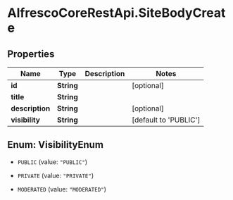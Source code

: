 # AlfrescoCoreRestApi.SiteBodyCreate

## Properties
Name | Type | Description | Notes
------------ | ------------- | ------------- | -------------
**id** | **String** |  | [optional] 
**title** | **String** |  | 
**description** | **String** |  | [optional] 
**visibility** | **String** |  | [default to &#39;PUBLIC&#39;]


<a name="VisibilityEnum"></a>
## Enum: VisibilityEnum


* `PUBLIC` (value: `"PUBLIC"`)

* `PRIVATE` (value: `"PRIVATE"`)

* `MODERATED` (value: `"MODERATED"`)




